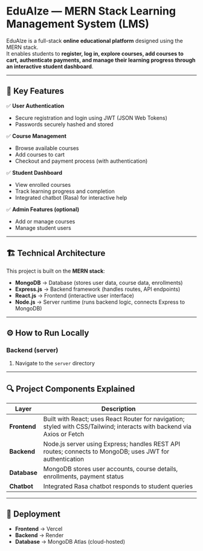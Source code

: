 # EduAlze — MERN Stack Learning Management System (LMS)

EduAlze is a full-stack **online educational platform** designed using the MERN stack.  
It enables students to **register, log in, explore courses, add courses to cart, authenticate payments, and manage their learning progress through an interactive student dashboard**.

---

## 🌟 Key Features

✅ **User Authentication**  
- Secure registration and login using JWT (JSON Web Tokens)  
- Passwords securely hashed and stored  

✅ **Course Management**  
- Browse available courses  
- Add courses to cart  
- Checkout and payment process (with authentication)  

✅ **Student Dashboard**  
- View enrolled courses  
- Track learning progress and completion  
- Integrated chatbot (Rasa) for interactive help

✅ **Admin Features (optional)**  
- Add or manage courses  
- Manage student users

---

## 🏗️ Technical Architecture

This project is built on the **MERN stack**:  
- **MongoDB** → Database (stores user data, course data, enrollments)  
- **Express.js** → Backend framework (handles routes, API endpoints)  
- **React.js** → Frontend (interactive user interface)  
- **Node.js** → Server runtime (runs backend logic, connects Express to MongoDB)

---

## ⚙️ How to Run Locally

### Backend (server)
1. Navigate to the `server` directory


---

## 🔍 Project Components Explained

| Layer         | Description                                                            |
|--------------|------------------------------------------------------------------------|
| **Frontend** | Built with React; uses React Router for navigation; styled with CSS/Tailwind; interacts with backend via Axios or Fetch |
| **Backend**  | Node.js server using Express; handles REST API routes; connects to MongoDB; uses JWT for authentication |
| **Database** | MongoDB stores user accounts, course details, enrollments, payment status |
| **Chatbot**  | Integrated Rasa chatbot responds to student queries |


---

## 🚀 Deployment 
- **Frontend** → Vercel
- **Backend** → Render
- **Database** → MongoDB Atlas (cloud-hosted)




